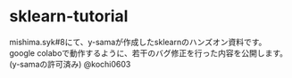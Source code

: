 # sklearn-tutorial

mishima.syk#8にて、y-samaが作成したsklearnのハンズオン資料です。
google colaboで動作するように、若干のバグ修正を行った内容を公開します。
(y-samaの許可済み)
@kochi0603
